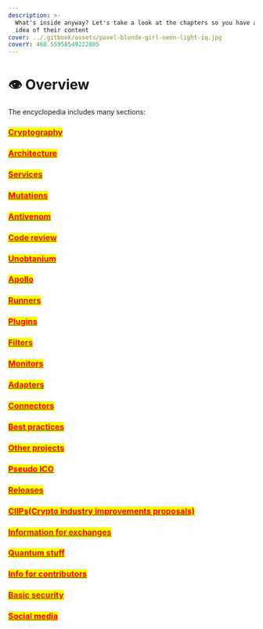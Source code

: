 ```yaml
---
description: >-
  What's inside anyway? Let's take a look at the chapters so you have a general
  idea of their content
cover: ../.gitbook/assets/pavel-blonde-girl-neon-light-iq.jpg
coverY: 468.55958549222805
---
```


# 👁 Overview

The encyclopedia includes many sections:

### <mark style="color:red;"></mark>[<mark style="color:red;">Cryptography</mark>](cryptography/)<mark style="color:red;"></mark>

### <mark style="color:red;"></mark>[<mark style="color:red;">Architecture</mark>](architecture/)<mark style="color:red;"></mark>

### <mark style="color:red;"></mark>[<mark style="color:red;">Services</mark>](services/)<mark style="color:red;"></mark>

### <mark style="color:red;"></mark>[<mark style="color:red;">Mutations</mark>](mutations.md)<mark style="color:red;"></mark>

### <mark style="color:red;"></mark>[<mark style="color:red;">Antivenom</mark>](antivenom-testnet/)<mark style="color:red;"></mark>

### <mark style="color:red;"></mark>[<mark style="color:red;">Code review</mark>](codereview/)<mark style="color:red;"></mark>

### [<mark style="color:red;">Unobtanium</mark>](unobtanium.md)<mark style="color:red;"></mark>

### <mark style="color:red;"></mark>[<mark style="color:red;">Apollo</mark>](apollo.md)<mark style="color:red;"></mark>

### <mark style="color:red;"></mark>[<mark style="color:red;">Runners</mark>](runners.md)<mark style="color:red;"></mark>

### <mark style="color:red;"></mark>[<mark style="color:red;">Plugins</mark>](plugins.md)<mark style="color:red;"></mark>

### <mark style="color:red;"></mark>[<mark style="color:red;">Filters</mark>](filters.md)<mark style="color:red;"></mark>

### <mark style="color:red;"></mark>[<mark style="color:red;">Monitors</mark>](monitors.md)<mark style="color:red;"></mark>

### <mark style="color:red;"></mark>[<mark style="color:red;">Adapters</mark>](adapters.md)<mark style="color:red;"></mark>

### <mark style="color:red;"></mark>[<mark style="color:red;">Connectors</mark>](connectors.md)<mark style="color:red;"></mark>

### <mark style="color:red;"></mark>[<mark style="color:red;">Best practices</mark>](best-practices.md)<mark style="color:red;"></mark>

### <mark style="color:red;"></mark>[<mark style="color:red;">Other projects</mark>](other-amazing-projects-coming-soon.md)<mark style="color:red;"></mark>

### <mark style="color:red;"></mark>[<mark style="color:red;">Pseudo ICO</mark>](pseudo-ico.md)<mark style="color:red;"></mark>

### <mark style="color:red;"></mark>[<mark style="color:red;">Releases</mark>](releases.md)<mark style="color:red;"></mark>

### <mark style="color:red;"></mark>[<mark style="color:red;">CIIPs(Crypto industry improvements proposals)</mark>](ciips.md)<mark style="color:red;"></mark>

### <mark style="color:red;"></mark>[<mark style="color:red;">Information for exchanges</mark>](information-for-exchanges.md)<mark style="color:red;"></mark>

### <mark style="color:red;"></mark>[<mark style="color:red;">Quantum stuff</mark>](quantum-stuff.md)<mark style="color:red;"></mark>

### <mark style="color:red;"></mark>[<mark style="color:red;">Info for contributors</mark>](contributions.md)<mark style="color:red;"></mark>

### <mark style="color:red;"></mark>[<mark style="color:red;">Basic security</mark>](basic-security.md)<mark style="color:red;"></mark>

### [<mark style="color:red;">Social media</mark>](social-media.md)<mark style="color:red;"></mark>

